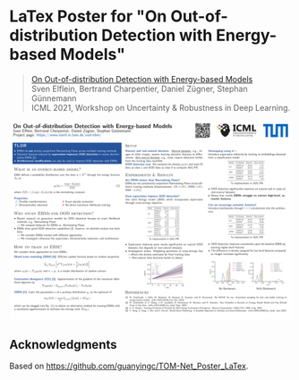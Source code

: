 # LaTex Poster for "On Out-of-distribution Detection with Energy-based Models"

> [On Out-of-distribution Detection with Energy-based Models]() \
Sven Elflein, Bertrand Charpentier, Daniel Zügner, Stephan Günnemann \
ICML 2021, Workshop on Uncertainty & Robustness in Deep Learning.


<p align="center">
    <img src='poster_landscape.png' width="800" > <br>
</p>

## Acknowledgments

Based on https://github.com/guanyingc/TOM-Net_Poster_LaTex.